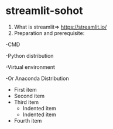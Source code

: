 # streamlit-sohot

1. What is streamlit=> https://streamlit.io/
2. Preparation and prerequisite:

-CMD 

-Python distribution

-Virtual environment

-Or Anaconda Distribution



<ul>
  <li>First item</li>
  <li>Second item</li>
  <li>Third item
    <ul>
      <li>Indented item</li>
      <li>Indented item</li>
    </ul>
  </li>
  <li>Fourth item</li>
</ul>
